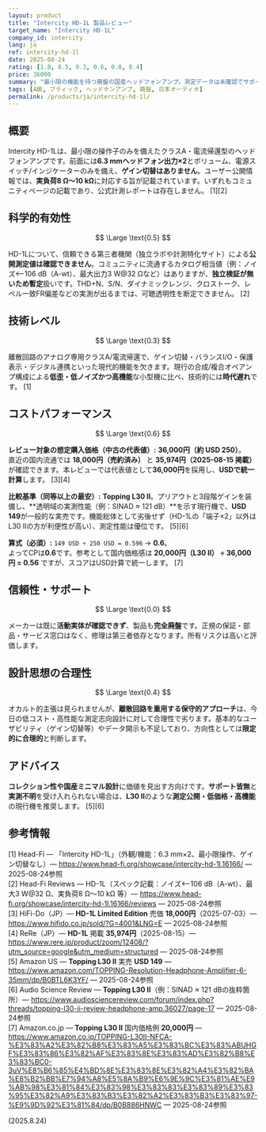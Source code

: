 ```yaml
---
layout: product
title: "Intercity HD-1L 製品レビュー"
target_name: "Intercity HD-1L"
company_id: intercity
lang: ja
ref: intercity-hd-1l
date: 2025-08-24
rating: [1.8, 0.5, 0.3, 0.6, 0.0, 0.4]
price: 36000
summary: "最小限の機能を持つ廃盤の国産ヘッドフォンアンプ。測定データは未確認でサポートも皆無。現行品ははるかに低価格で同等以上を実現します。"
tags: [A級, ブティック, ヘッドホンアンプ, 廃盤, 日本オーディオ]
permalink: /products/ja/intercity-hd-1l/
---
```

## 概要

Intercity HD-1Lは、最小限の操作子のみを備えたクラスA・電流帰還型のヘッドフォンアンプです。前面には**6.3 mmヘッドフォン出力×2**とボリューム、電源スイッチ/インジケーターのみを備え、**ゲイン切替はありません**。ユーザー公開情報では、**実負荷8 Ω〜10 kΩ**に対応する旨が記載されています。いずれもコミュニティページの記載であり、公式計測レポートは存在しません。 [1][2]

## 科学的有効性

$$ \Large \text{0.5} $$

HD-1Lについて、信頼できる第三者機関（独立ラボや計測特化サイト）による**公開測定値は確認できません**。コミュニティに流通するカタログ相当値（例：ノイズ<–106 dB（A-wt）、最大出力3 W@32 Ωなど）はありますが、**独立検証が無いため暫定**扱いです。THD+N、S/N、ダイナミックレンジ、クロストーク、レベル一致FR偏差などの実測が出るまでは、可聴透明性を断定できません。 [2]

## 技術レベル

$$ \Large \text{0.3} $$

離散回路のアナログ専用クラスA/電流帰還で、ゲイン切替・バランスI/O・保護表示・デジタル連携といった現代的機能を欠きます。現行の合成/複合オペアンプ構成による**低歪・低ノイズかつ高機能**な小型機に比べ、技術的には**時代遅れ**です。 [1]

## コストパフォーマンス

$$ \Large \text{0.6} $$

**レビュー対象の想定購入価格（中古の代表値）:** **36,000円（約 USD 250）**。  
直近の国内流通では **18,000円（売約済み）** と **35,974円（2025-08-15 掲載）** が確認できます。本レビューでは代表値として**36,000円**を採用し、**USDで統一計算**します。 [3][4]

**比較基準（同等以上の最安）:** **Topping L30 II**。プリアウトと3段階ゲインを装備し、**透明域の実測性能（例：SINAD ≈ 121 dB）**を示す現行機で、**USD 149**が一般的な実売です。機能総体として劣後せず（HD-1Lの「端子×2」以外はL30 IIの方が利便性が高い）、測定性能は優位です。 [5][6]

**算式（必須）:** `149 USD ÷ 250 USD = 0.596` → **0.6**。  
よってCPは**0.6**です。参考として国内価格感は **20,000円（L30 II） ÷ 36,000円 = 0.56** ですが、スコアはUSD計算で統一します。 [7]

## 信頼性・サポート

$$ \Large \text{0.0} $$

メーカーは既に**活動実体が確認できず**、製品も**完全廃盤**です。正規の保証・部品・サービス窓口はなく、修理は第三者依存となります。所有リスクは高いと評価します。

## 設計思想の合理性

$$ \Large \text{0.4} $$

オカルト的主張は見られませんが、**離散回路を重用する保守的アプローチ**は、今日の低コスト・高性能な測定志向設計に対して合理性で劣ります。基本的なユーザビリティ（ゲイン切替等）やデータ開示も不足しており、方向性としては**限定的に合理的**と判断します。

## アドバイス

**コレクション性や国産ミニマル設計**に価値を見出す方向けです。**サポート皆無**と**実測不明**を受け入れられない場合は、**L30 II**のような**測定公開・低価格・高機能**の現行機を推奨します。 [5][6]

## 参考情報

[1] Head-Fi — 「Intercity HD-1L」（外観/機能：6.3 mm×2、最小限操作、ゲイン切替なし）— https://www.head-fi.org/showcase/intercity-hd-1l.16166/ — 2025-08-24参照  
[2] Head-Fi Reviews — HD-1L（スペック記載：ノイズ<–106 dB（A-wt）、最大3 W@32 Ω、実負荷8 Ω〜10 kΩ 等）— https://www.head-fi.org/showcase/intercity-hd-1l.16166/reviews — 2025-08-24参照  
[3] HiFi-Do（JP）— **HD-1L Limited Edition** 売価 **18,000円**（2025-07-03）— https://www.hifido.co.jp/sold/?G=4001&LNG=E — 2025-08-24参照  
[4] ReRe（JP）— **HD-1L** 掲載 **35,974円**（2025-08-15）— https://www.rere.jp/product/zoom/12408/?utm_source=google&utm_medium=structured — 2025-08-24参照  
[5] Amazon US — **Topping L30 II** 実売 **USD 149** — https://www.amazon.com/TOPPING-Resolution-Headphone-Amplifier-6-35mm/dp/B0BTL6K3YF/ — 2025-08-24参照  
[6] Audio Science Review — **Topping L30 II**（例：SINAD ≈ 121 dBの抜粋箇所）— https://www.audiosciencereview.com/forum/index.php?threads/topping-l30-ii-review-headphone-amp.36027/page-17 — 2025-08-24参照  
[7] Amazon.co.jp — **Topping L30 II** 国内価格例 **20,000円** — https://www.amazon.co.jp/TOPPING-L30II-NFCA-%E3%83%A2%E3%82%B8%E3%83%A5%E3%83%BC%E3%83%ABUHGF%E3%83%86%E3%82%AF%E3%83%8E%E3%83%AD%E3%82%B8%E3%83%BC0-3uV%E8%B6%85%E4%BD%8E%E3%83%8E%E3%82%A4%E3%82%BA%E8%B2%BB%E7%94%A8%E5%8A%B9%E6%9E%9C%E3%81%AE%E9%AB%98%E3%81%84%E3%83%98%E3%83%83%E3%83%89%E3%83%95%E3%82%A9%E3%83%B3%E3%82%A2%E3%83%B3%E3%83%97-%E9%9D%92%E3%81%84/dp/B0B886HNWC — 2025-08-24参照

(2025.8.24)

